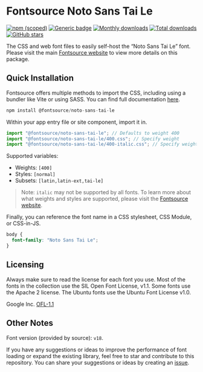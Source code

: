 # Fontsource Noto Sans Tai Le

[![npm (scoped)](https://img.shields.io/npm/v/@fontsource/noto-sans-tai-le?color=brightgreen)](https://www.npmjs.com/package/@fontsource/noto-sans-tai-le) [![Generic badge](https://img.shields.io/badge/fontsource-passing-brightgreen)](https://github.com/fontsource/fontsource) [![Monthly downloads](https://badgen.net/npm/dm/@fontsource/noto-sans-tai-le)](https://github.com/fontsource/fontsource) [![Total downloads](https://badgen.net/npm/dt/@fontsource/noto-sans-tai-le)](https://github.com/fontsource/fontsource) [![GitHub stars](https://img.shields.io/github/stars/fontsource/fontsource.svg?style=social&label=Star)](https://github.com/fontsource/fontsource/stargazers)

The CSS and web font files to easily self-host the “Noto Sans Tai Le” font. Please visit the main [Fontsource website](https://fontsource.org/fonts/noto-sans-tai-le) to view more details on this package.

## Quick Installation

Fontsource offers multiple methods to import the CSS, including using a bundler like Vite or using SASS. You can find full documentation [here](https://fontsource.org/docs/getting-started/introduction).

```javascript
npm install @fontsource/noto-sans-tai-le
```

Within your app entry file or site component, import it in.

```javascript
import "@fontsource/noto-sans-tai-le"; // Defaults to weight 400
import "@fontsource/noto-sans-tai-le/400.css"; // Specify weight
import "@fontsource/noto-sans-tai-le/400-italic.css"; // Specify weight and style
```

Supported variables:
- Weights: `[400]`
- Styles: `[normal]`
- Subsets: `[latin,latin-ext,tai-le]`

> Note: `italic` may not be supported by all fonts. To learn more about what weights and styles are supported, please visit the [Fontsource website](https://fontsource.org/fonts/noto-sans-tai-le).

Finally, you can reference the font name in a CSS stylesheet, CSS Module, or CSS-in-JS.

```css
body {
  font-family: "Noto Sans Tai Le";
}
```

## Licensing
Always make sure to read the license for each font you use. Most of the fonts in the collection use the SIL Open Font License, v1.1. Some fonts use the Apache 2 license. The Ubuntu fonts use the Ubuntu Font License v1.0.

Google Inc.
[OFL-1.1](http://scripts.sil.org/OFL)

## Other Notes
Font version (provided by source): `v18`.

If you have any suggestions or ideas to improve the performance of font loading or expand the existing library, feel free to star and contribute to this repository. You can share your suggestions or ideas by creating an [issue](https://github.com/fontsource/fontsource/issues).